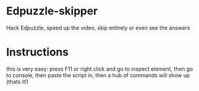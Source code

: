 # Edpuzzle-skipper
Hack Edpuzzle, speed up the video, skip entirely or even see the answers 
# Instructions
this is very easy:
press F11 or right click and go to inspect element,
then go to console,
then paste the script in,
then a hub of commands will show up
(thats it!)
